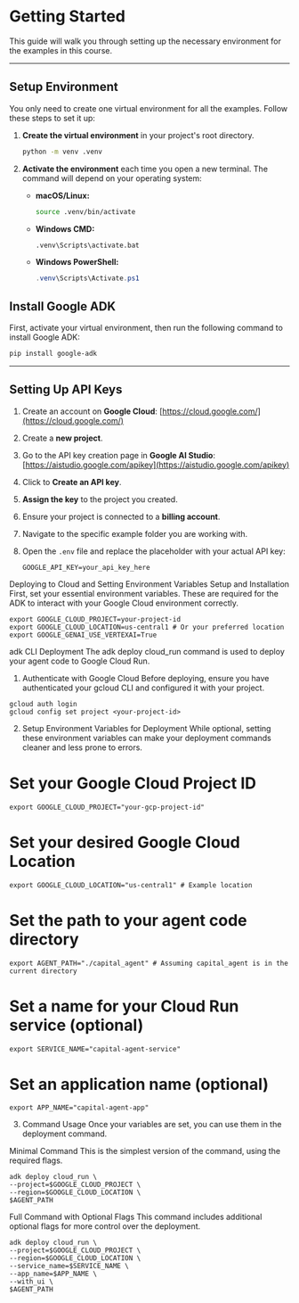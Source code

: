 # Getting Started

This guide will walk you through setting up the necessary environment for the examples in this course.

---

## Setup Environment

You only need to create one virtual environment for all the examples. Follow these steps to set it up:

1.  **Create the virtual environment** in your project's root directory.

    ```bash
    python -m venv .venv
    ```

2.  **Activate the environment** each time you open a new terminal. The command will depend on your operating system:

    * **macOS/Linux:**
        ```bash
        source .venv/bin/activate
        ```

    * **Windows CMD:**
        ```cmd
        .venv\Scripts\activate.bat
        ```

    * **Windows PowerShell:**
        ```powershell
        .venv\Scripts\Activate.ps1
        ```
## Install Google ADK

First, activate your virtual environment, then run the following command to install Google ADK:

```bash
pip install google-adk
```

---


## Setting Up API Keys

1.  Create an account on **Google Cloud**: [https://cloud.google.com/](https://cloud.google.com/)
2.  Create a **new project**.
3.  Go to the API key creation page in **Google AI Studio**: [https://aistudio.google.com/apikey](https://aistudio.google.com/apikey)
4.  Click to **Create an API key**.
5.  **Assign the key** to the project you created.
6.  Ensure your project is connected to a **billing account**.
7.  Navigate to the specific example folder you are working with.
8.  Open the `.env` file and replace the placeholder with your actual API key:

    ```env
    GOOGLE_API_KEY=your_api_key_here
    ```

Deploying to Cloud and Setting Environment Variables
Setup and Installation
First, set your essential environment variables. These are required for the ADK to interact with your Google Cloud environment correctly.
```
export GOOGLE_CLOUD_PROJECT=your-project-id
export GOOGLE_CLOUD_LOCATION=us-central1 # Or your preferred location
export GOOGLE_GENAI_USE_VERTEXAI=True
```
adk CLI Deployment
The adk deploy cloud_run command is used to deploy your agent code to Google Cloud Run.

1. Authenticate with Google Cloud
Before deploying, ensure you have authenticated your gcloud CLI and configured it with your project.
```
gcloud auth login
gcloud config set project <your-project-id>
```
2. Setup Environment Variables for Deployment
While optional, setting these environment variables can make your deployment commands cleaner and less prone to errors.

# Set your Google Cloud Project ID
```
export GOOGLE_CLOUD_PROJECT="your-gcp-project-id"
```
# Set your desired Google Cloud Location
```
export GOOGLE_CLOUD_LOCATION="us-central1" # Example location
```
# Set the path to your agent code directory
```
export AGENT_PATH="./capital_agent" # Assuming capital_agent is in the current directory
```
# Set a name for your Cloud Run service (optional)
```
export SERVICE_NAME="capital-agent-service"
```
# Set an application name (optional)
```
export APP_NAME="capital-agent-app"
```
3. Command Usage
Once your variables are set, you can use them in the deployment command.

Minimal Command
This is the simplest version of the command, using the required flags.
```
adk deploy cloud_run \
--project=$GOOGLE_CLOUD_PROJECT \
--region=$GOOGLE_CLOUD_LOCATION \
$AGENT_PATH
```
Full Command with Optional Flags
This command includes additional optional flags for more control over the deployment.
```
adk deploy cloud_run \
--project=$GOOGLE_CLOUD_PROJECT \
--region=$GOOGLE_CLOUD_LOCATION \
--service_name=$SERVICE_NAME \
--app_name=$APP_NAME \
--with_ui \
$AGENT_PATH
```
